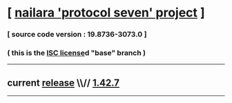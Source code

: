 
# [ [nailara 'protocol seven' project](http://src.nailara.net/) ]

### [ source code version : 19.8736-3073.0 ]

### ( this is the [ISC license](license)d "base" branch )
---
## current [release](https://github.com/anotherlink/nailara/releases) \\\\// [1.42.7](https://github.com/anotherlink/nailara/releases/tag/1.42.7)
---
